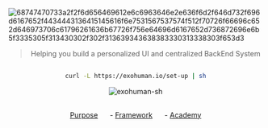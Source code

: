 
![68747470733a2f2f6d656469612e6c6963646e2e636f6d2f646d732f696d6167652f4434443136415145616f6e7531567537574f512f70726f66696c652d646973706c61796261636b67726f756e64696d6167652d736872696e6b5f3335305f313430302f302f313639343638383330313338303f653d3](https://github.com/exohuman-io/.github/assets/16281075/dd73eb20-fe28-4e9f-b5e9-4c5b6223cd8d)


<!-- <h3 align="center">Purpose | Framework | Tools</h3>  -->

<div align="center">
    <blockquote>
        Helping you build a personalized UI and centralized BackEnd System
    </blockquote>
</div>


##

<div align="center">
  
```bash
curl -L https://exohuman.io/set-up | sh
```
![exohuman-sh](https://github.com/rgsaura/rgsaura/assets/16281075/28872a56-9ac0-48f8-ba16-700559facb0d)

</div>

##

<div align="center">
    <a href="https://github.com/rgsaura/DotFiles-" style="margin-right: 20px;">Purpose</a> -
    <a href="https://github.com/rgsaura/Useful_Scripts" style="margin-right: 20px;">Framework</a> -
    <a href="https://github.com/rgsaura/Favorite_Browser_Extensions">Academy</a>
</div>
